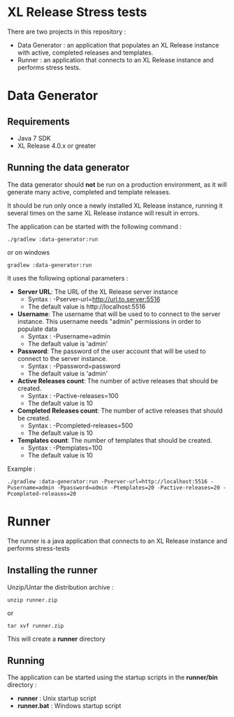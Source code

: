 # XL Release Stress tests

There are two projects in this repository :

- Data Generator : an application that populates an XL Release instance with active, completed releases and templates.
- Runner : an application that connects to an XL Release instance and performs stress tests.

# Data Generator

## Requirements


- Java 7 SDK
- XL Release 4.0.x or greater


## Running the data generator

The data generator should **not** be run on a production environment, as it will generate many active, completed and template releases.

It should be run only once a newly installed XL Release instance, running it several times on the same XL Release instance will result in errors.

The application can be started with the following command :

    ./gradlew :data-generator:run

or on windows

    gradlew :data-generator:run

It uses the following optional parameters :

- **Server URL**: The URL of the XL Release server instance
    - Syntax : -Pserver-url=http://url.to.server:5516
    - The default value is http://localhost:5516
- **Username**: The username that will be used to to connect to the server instance. This username needs "admin" permissions in order to populate data
    - Syntax : -Pusername=admin
    - The default value is 'admin'
- **Password**: The password of the user account that will be used to connect to the server instance.
    - Syntax : -Ppassword=password
    - The default value is 'admin'
- **Active Releases count**: The number of active releases that should be created.
    - Syntax : -Pactive-releases=100
    - The default value is 10
- **Completed Releases count**: The number of active releases that should be created.
    - Syntax : -Pcompleted-releases=500
    - The default value is 10
- **Templates count**: The number of templates that should be created.
    - Syntax : -Ptemplates=100
    - The default value is 10

Example :

    ./gradlew :data-generator:run -Pserver-url=http://localhost:5516 -Pusername=admin -Ppassword=admin -Ptemplates=20 -Pactive-releases=20 -Pcompleted-releases=20

# Runner

The runner is a java application that connects to an XL Release instance and performs stress-tests

## Installing the runner

Unzip/Untar the distribution archive :

    unzip runner.zip

or

    tar xvf runner.zip

This will create a **runner** directory

## Running

The application can be started using the startup scripts in the **runner/bin** directory :

- **runner** : Unix startup script
- **runner.bat** : Windows startup script
